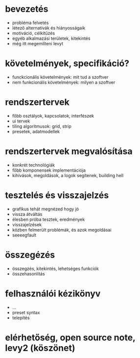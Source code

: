 # bevezetés

- probléma felvetés
- létező alternatívák és hiányosságaik
- motiváció, célkitűzés
- egyéb alkalmazási területek, kitekintés
- még itt megemlíteni levyt

# követelmények, specifikáció?

- funckcionális követelmények: mit tud a szoftver
- nem funkcionális követelmények: milyen a szoftver

# rendszertervek

- főbb osztályok, kapcsolatok, interfészek
- ui tervek
- tiling algoritmusok: grid, strip
- presetek, adatmodellek

# rendszertervek megvalósítása

- konkrét technológiák
- főbb komponensek implementációja
- kihívások, megoldások, a logok segítenek, building hell

# tesztelés és visszajelzés

- grafikus tehát megnézed hogy jó
- vissza átváltás
- élesben próba tesztek, eredmények
- visszajelzések
- közben felmerült problémák, és azok megoldásai
- seeeegfault

# összegézés
- összegzés, kitekintés, lehetséges funkciók
- összehasonlítás

# felhasználói kézikönyv
- ...
- preset syntax
- telepítés

# elérhetőség, open source note, levy2 (köszönet)


